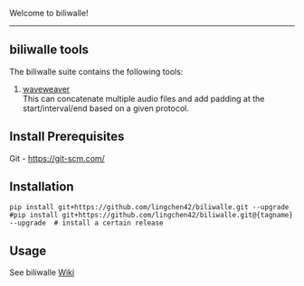 Welcome to biliwalle!

---

## biliwalle tools
The biliwalle suite contains the following tools:

1. [waveweaver](https://github.com/lingchen42/biliwalle/wiki/2.-waveweaver) <br>
This can concatenate multiple audio files and add padding at the start/interval/end based on a given protocol.

## Install Prerequisites
Git - https://git-scm.com/

## Installation
```
pip install git+https://github.com/lingchen42/biliwalle.git --upgrade
#pip install git+https://github.com/lingchen42/biliwalle.git@{tagname} --upgrade  # install a certain release
```

## Usage
See biliwalle [Wiki](https://github.com/lingchen42/biliwalle/wiki)
